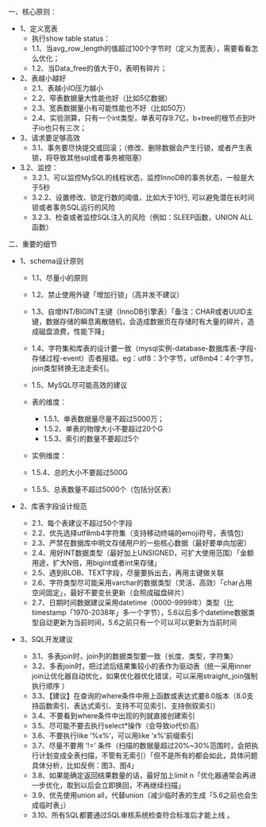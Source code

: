 一、核心原则：

- 1、定义宽表
  - 执行show table status：
  - 1.1、当avg_row_length的值超过100个字节时（定义为宽表），需要看看怎么优化；
  - 1.2、当Data_free的值大于0，表明有碎片；
- 2、表越小越好
  - 2.1、表越小IO压力越小
  - 2.2、窄表数据量大性能也好（比如5亿数据）
  - 2.3、宽表数据量小有可能性能也不好（比如50万）
  - 2.4、实验测算，只有一个int类型，单表可存9.7亿，b+tree的根节点到叶子io也只有三次；
- 3、请求要足够高效
  - 3.1、事务要尽快提交或回滚；（修改、删除数据会产生行锁，或者产生表锁，将导致其他sql或者事务被阻塞）
- 3.2、监控：
  - 3.2.1、可以监控MySQL的线程状态，监控InnoDB的事务状态，一般是大于5秒
  - 3.2.2、设置修改、锁定行数的阈值，比如大于10行, 可以避免潜在长时间锁或者事务SQL运行的风险
  - 3.2.3、检查或者监控SQL注入的风险（例如：SLEEP函数，UNION ALL函数）

二、重要的细节

- 1、schema设计原则
  - 1.1、尽量小的原则
  - 1.2、禁止使用外键「增加行锁」（高并发不建议）
  - 1.3、自增INT/BIGINT主键（InnoDB引擎表）「备注：CHAR或者UUID主键，数据存储的瞬息离散随机，会造成数据页在存储时有大量的碎片，造成磁盘浪费，性能下降」
  - 1.4、字符集和库表的设计要一致（mysql实例-database-数据库表-字段-存储过程-event）否者报错。eg：utf8：3个字节，utf8mb4：4个字节，join类型转换无法走索引。
  - 1.5、MySQL尽可能高效的建议
  
  - 表的维度：
    -    1.5.1、单表数据量尽量不超过5000万；
    -    1.5.2、单表的物理大小不要超过20个G
    -    1.5.3、索引的数量不要超过5个
  -  实例维度：
    -    1.5.4、总的大小不要超过500G
    -    1.5.5、总表数量不超过5000个（包括分区表）
    
- 2、库表字段设计规范
  -  2.1、每个表建议不超过50个字段
  -  2.2、优先选择utf8mb4字符集（支持移动终端的emoji符号，表情包）
  -  2.3、严禁在数据库中明文存储用户的一些核心数据（最好要单向加密）
  -  2.4、用好INT数据类型（最好加上UNSIGNED，可扩大使用范围）「金额用途，扩大N倍，用bigint或者int来存储」
  -  2.5、遇到BLOB、TEXT字段，尽量要拆出去，再用主键做关联
  -  2.6、字符类型尽可能采用varchar的数据类型（灵活、高效）「char占用空间固定」，最好不要变长更新（会照成磁盘碎片）
  -  2.7、日期时间数据建议采用datetime（0000-9999年）类型（比timestamp「1970-2038年」多一个字节），5.6以后多个datetime数据类型自动更新为当前时间，5.6之前只有一个可以可以更新为当前时间
- 3、SQL开发建议
  -  3.1、多表join时，join列的数据类型要一致（长度、类型，字符集）
  -  3.2、多表join时，把过滤后结果集较小的表作为驱动表（统一采用inner join让优化器自动优化，如果优化器优化错误，可以采用straight_join强制执行顺序 ）
  -  3.3、【建议】在查询的where条件中用上函数或表达式要8.0版本（8.0支持函数索引、表达式索引、支持不可见索引、支持倒叙索引）
  -  3.4、不要看到where条件中出现的列就直接创建索引
  -  3.5、尽可能不要去执行select*操作（会导致io代价高）
  -  3.6、不要执行like ’%x%‘，可以用like ’x%'前缀索引
  -  3.7、尽量不要用 ‘!=’ 条件（扫描的数据量超过20%~30%范围时，会把执行计划变成全表扫描，不管有无索引）「但不是所有的都会如此，具体问题具体分析，比如反例：图3、图4」
  -  3.8、如果能确定返回结果数量的话，最好加上limit n「优化器通常会再进一步优化，取到以后会立即换回，不再继续扫描」
  -  3.9、优先使用union all，代替union（减少临时表的生成「5.6之前也会生成临时表」）
  -  3.10、所有SQL都要通过SQL审核系统检查符合标准后才能上线 。
